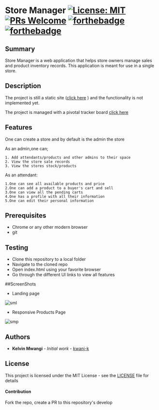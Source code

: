 # Store Manager [![License: MIT](https://img.shields.io/badge/License-MIT-yellow.svg)](https://opensource.org/licenses/MIT) [![PRs Welcome](https://img.shields.io/badge/PRs-welcome-brightgreen.svg?style=flat-square)](http://makeapullrequest.com) [![forthebadge](https://forthebadge.com/images/badges/uses-html.svg)](https://forthebadge.com) [![forthebadge](https://forthebadge.com/images/badges/uses-css.svg)](https://forthebadge.com)

## Summary

Store Manager is a web application that helps store owners manage sales and product inventory records. This application is meant for use in a single store.

## Description
The project is still a static site ([click here](https://kwanj-k.github.io/store_manager/UI/html/index.html) ) and the functionality is not implemented yet.

The project is managed with a pivotal tracker board [click here](https://www.pivotaltracker.com/n/projects/2202775)

## Features
One can create a store and by default is the admin the store

As an admin,one can;
```
1. Add attendants/products and other admins to their space
2. View the store sale records
3. View the stores stock/products 
```

As an attendant:
```
1.One can see all available products and price
2.One can add a product to a buyer's cart and sell
3.One can view all the pending carts
4.One has a profile with all their information
5.One can edit their personal information
```

## Prerequisites

* Chrome or any other modern browser
* git


## Testing

 * Clone this repository to a local folder
 * Navigate to the cloned repo
 * Open index.html using your favorite browser
 * Go through the different UI links to view all features

##ScreenShots

* Landing page

![sml](https://user-images.githubusercontent.com/33450849/47312876-2fa1fc80-d646-11e8-920b-c8c5792a6350.png)

* Responsive Products Page

![smp](https://user-images.githubusercontent.com/33450849/47312949-59f3ba00-d646-11e8-921c-3b5d8354f46c.png)

## Authors

* **Kelvin Mwangi** - *Initial work* - [kwanj-k](https://github.com/kwanj-k)

## License

This project is licensed under the MIT License - see the [LICENSE](LICENSE) file for details

#### Contribution
Fork the repo, create a PR to this repository's develop